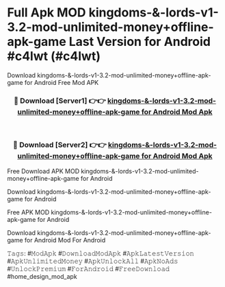 # Full Apk MOD kingdoms-&-lords-v1-3.2-mod-unlimited-money+offline-apk-game Last Version for Android #c4lwt (#c4lwt)
Download kingdoms-&-lords-v1-3.2-mod-unlimited-money+offline-apk-game for Android Free Mod APK

<div align="center">
<h3>🔴 Download [Server1] 👉👉 <a href="https://apps.libra.edu.pl?title=kingdoms-&-lords-v1-3.2-mod-unlimited-money+offline-apk-game&ref=18F">kingdoms-&-lords-v1-3.2-mod-unlimited-money+offline-apk-game for Android Mod Apk</a></h3><br>

<h3>🔴 Download [Server2] 👉👉 <a href="https://apps.libra.edu.pl?title=kingdoms-&-lords-v1-3.2-mod-unlimited-money+offline-apk-game&ref=18F">kingdoms-&-lords-v1-3.2-mod-unlimited-money+offline-apk-game for Android Mod Apk</a></h3>
</div>


Free Download APK MOD kingdoms-&-lords-v1-3.2-mod-unlimited-money+offline-apk-game for Android

Download kingdoms-&-lords-v1-3.2-mod-unlimited-money+offline-apk-game for Android 

Free APK MOD kingdoms-&-lords-v1-3.2-mod-unlimited-money+offline-apk-game for Android 

Download kingdoms-&-lords-v1-3.2-mod-unlimited-money+offline-apk-game for Android Mod For Android

𝚃𝚊𝚐𝚜: #𝙼𝚘𝚍𝙰𝚙𝚔 #𝙳𝚘𝚠𝚗𝚕𝚘𝚊𝚍𝙼𝚘𝚍𝙰𝚙𝚔 #𝙰𝚙𝚔𝙻𝚊𝚝𝚎𝚜𝚝𝚅𝚎𝚛𝚜𝚒𝚘𝚗 #𝙰𝚙𝚔𝚄𝚗𝚕𝚒𝚖𝚒𝚝𝚎𝚍𝙼𝚘𝚗𝚎𝚢 #𝙰𝚙𝚔𝚄𝚗𝚕𝚘𝚌𝚔𝙰𝚕𝚕 #𝙰𝚙𝚔𝙽𝚘𝙰𝚍𝚜 #𝚄𝚗𝚕𝚘𝚌𝚔𝙿𝚛𝚎𝚖𝚒𝚞𝚖 #𝙵𝚘𝚛𝙰𝚗𝚍𝚛𝚘𝚒𝚍 #𝙵𝚛𝚎𝚎𝙳𝚘𝚠𝚗𝚕𝚘𝚊𝚍 #home_design_mod_apk
